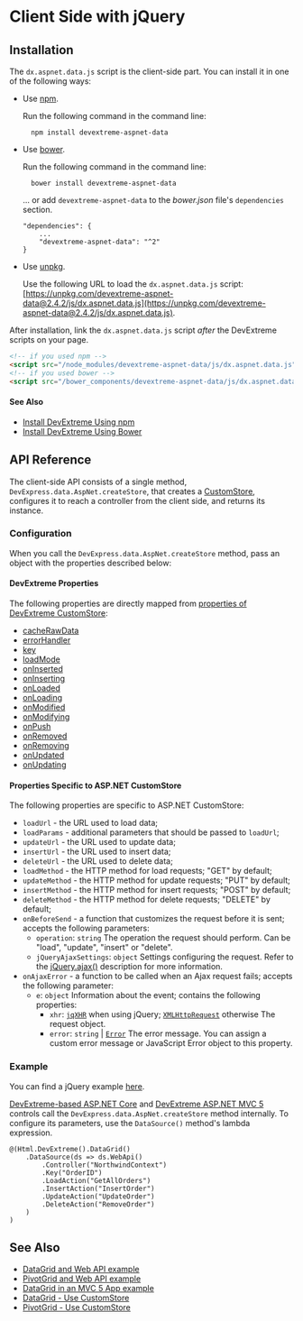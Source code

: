 # Client Side with jQuery

## Installation

The `dx.aspnet.data.js` script is the client-side part. You can install it in one of the following ways:

* Use [npm](https://www.npmjs.com/package/devextreme-aspnet-data). 

    Run the following command in the command line:

        npm install devextreme-aspnet-data

* Use [bower](https://libraries.io/bower/devextreme-aspnet-data).     

    Run the following command in the command line:

        bower install devextreme-aspnet-data

    ... or add `devextreme-aspnet-data` to the *bower.json* file's `dependencies` section.

    ```
    "dependencies": {
        ...
        "devextreme-aspnet-data": "^2"
    }
    ```

* Use [unpkg](https://unpkg.com/).

    Use the following URL to load the `dx.aspnet.data.js` script: [https://unpkg.com/devextreme-aspnet-data@2.4.2/js/dx.aspnet.data.js](https://unpkg.com/devextreme-aspnet-data@2.4.2/js/dx.aspnet.data.js).


After installation, link the `dx.aspnet.data.js` script *after* the DevExtreme scripts on your page.

```HTML
<!-- if you used npm -->
<script src="/node_modules/devextreme-aspnet-data/js/dx.aspnet.data.js"></script>
<!-- if you used bower -->
<script src="/bower_components/devextreme-aspnet-data/js/dx.aspnet.data.js"></script>
```

#### See Also
- [Install DevExtreme Using npm](https://js.devexpress.com/Documentation/Guide/Getting_Started/Installation/npm_Package/)
- [Install DevExtreme Using Bower](https://js.devexpress.com/Documentation/Guide/Getting_Started/Installation/Bower_Package/)

## API Reference

The client-side API consists of a single method, `DevExpress.data.AspNet.createStore`, that creates a [CustomStore](https://js.devexpress.com/DevExtreme/ApiReference/Data_Layer/CustomStore/), configures it to reach a controller from the client side, and returns its instance.

### Configuration

When you call the `DevExpress.data.AspNet.createStore` method, pass an object with the properties described below:

#### DevExtreme Properties

The following properties are directly mapped from [properties of DevExtreme CustomStore](https://js.devexpress.com/DevExtreme/ApiReference/Data_Layer/CustomStore/Configuration/):

- [cacheRawData](https://js.devexpress.com/DevExtreme/ApiReference/Data_Layer/CustomStore/Configuration/#cacheRawData)
- [errorHandler](https://js.devexpress.com/DevExtreme/ApiReference/Data_Layer/CustomStore/Configuration/#errorHandler)
- [key](https://js.devexpress.com/DevExtreme/ApiReference/Data_Layer/CustomStore/Configuration/#key)
- [loadMode](https://js.devexpress.com/DevExtreme/ApiReference/Data_Layer/CustomStore/Configuration/#loadMode)
- [onInserted](https://js.devexpress.com/DevExtreme/ApiReference/Data_Layer/CustomStore/Configuration/#onInserted)
- [onInserting](https://js.devexpress.com/DevExtreme/ApiReference/Data_Layer/CustomStore/Configuration/#onInserting)
- [onLoaded](https://js.devexpress.com/DevExtreme/ApiReference/Data_Layer/CustomStore/Configuration/#onLoaded)
- [onLoading](https://js.devexpress.com/DevExtreme/ApiReference/Data_Layer/CustomStore/Configuration/#onLoading)
- [onModified](https://js.devexpress.com/DevExtreme/ApiReference/Data_Layer/CustomStore/Configuration/#onModified)
- [onModifying](https://js.devexpress.com/DevExtreme/ApiReference/Data_Layer/CustomStore/Configuration/#onModifying)
- [onPush](https://js.devexpress.com/DevExtreme/ApiReference/Data_Layer/CustomStore/Configuration/#onPush)
- [onRemoved](https://js.devexpress.com/DevExtreme/ApiReference/Data_Layer/CustomStore/Configuration/#onRemoved)
- [onRemoving](https://js.devexpress.com/DevExtreme/ApiReference/Data_Layer/CustomStore/Configuration/#onRemoving)
- [onUpdated](https://js.devexpress.com/DevExtreme/ApiReference/Data_Layer/CustomStore/Configuration/#onUpdated)
- [onUpdating](https://js.devexpress.com/DevExtreme/ApiReference/Data_Layer/CustomStore/Configuration/#onUpdating)

#### Properties Specific to ASP.NET CustomStore

The following properties are specific to ASP.NET CustomStore:

- `loadUrl` - the URL used to load data;
- `loadParams` - additional parameters that should be passed to `loadUrl`;
- `updateUrl` - the URL used to update data;
- `insertUrl` - the URL used to insert data;
- `deleteUrl` - the URL used to delete data;
- `loadMethod` - the HTTP method for load requests; "GET" by default;
- `updateMethod` - the HTTP method for update requests; "PUT" by default;
- `insertMethod` - the HTTP method for insert requests; "POST" by default;
- `deleteMethod` - the HTTP method for delete requests; "DELETE" by default;
- `onBeforeSend` - a function that customizes the request before it is sent; accepts the following parameters:
    - `operation`: `string`
    The operation the request should perform. Can be "load", "update", "insert" or "delete".
    - `jQueryAjaxSettings`: `object`
    Settings configuring the request. Refer to the [jQuery.ajax()](http://api.jquery.com/jquery.ajax/) description for more information.
- `onAjaxError` - a function to be called when an Ajax request fails; accepts the following parameter:
    - `e`: `object`
    Information about the event; contains the following properties:
        - `xhr`: [`jqXHR`](http://api.jquery.com/jQuery.ajax/#jqXHR) when using jQuery;  [`XMLHttpRequest`](https://developer.mozilla.org/en-US/docs/Web/API/XMLHttpRequest) otherwise
        The request object.
        - `error`: `string` | [`Error`](https://developer.mozilla.org/en-US/docs/Web/JavaScript/Reference/Global_Objects/Error)
        The error message. You can assign a custom error message or JavaScript Error object to this property.

### Example

You can find a jQuery example [here](https://github.com/DevExpress/DevExtreme.AspNet.Data/blob/master/net/Sample/Views/Home/Index.cshtml).

[DevExtreme-based ASP.NET Core](https://docs.devexpress.com/AspNetCore/400263) and [DevExtreme ASP.NET MVC 5](https://docs.devexpress.com/DevExtremeAspNetMvc/400943/) controls call the `DevExpress.data.AspNet.createStore` method internally. To configure its parameters, use the `DataSource()` method's lambda expression.

```Razor
@(Html.DevExtreme().DataGrid()
    .DataSource(ds => ds.WebApi()
        .Controller("NorthwindContext")
        .Key("OrderID")
        .LoadAction("GetAllOrders")
        .InsertAction("InsertOrder")
        .UpdateAction("UpdateOrder")
        .DeleteAction("RemoveOrder")
    )
)
```

## See Also

- [DataGrid and Web API example](https://github.com/DevExpress/devextreme-examples/tree/17_2/datagrid-webapi)
- [PivotGrid and Web API example](https://github.com/DevExpress/devextreme-examples/tree/17_2/pivotgrid-webapi)
- [DataGrid in an MVC 5 App example](https://github.com/DevExpress/devextreme-examples/tree/17_2/datagrid-mvc5)
- [DataGrid - Use CustomStore](https://js.devexpress.com/Documentation/Guide/Widgets/DataGrid/Use_CustomStore/)
- [PivotGrid - Use CustomStore](https://js.devexpress.com/Documentation/Guide/Widgets/PivotGrid/Use_CustomStore/)
